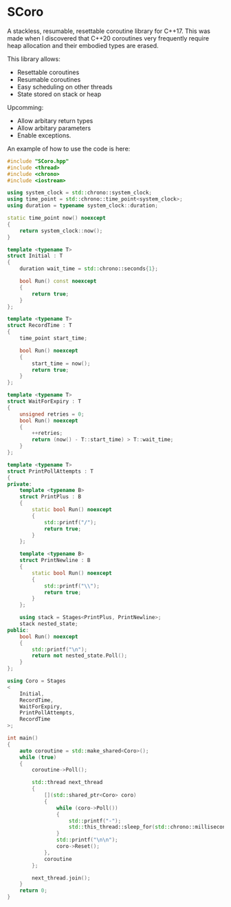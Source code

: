 # SCoro

A stackless, resumable, resettable coroutine library for C++17.
This was made when I discovered that C++20 coroutines very frequently require heap allocation and their embodied types are erased. 

This library allows:
- Resettable coroutines
- Resumable coroutines
- Easy scheduling on other threads
- State stored on stack or heap

Upcomming:
- Allow arbitary return types
- Allow arbitary parameters
- Enable exceptions.

An example of how to use the code is here:

```CPP
#include "SCoro.hpp"
#include <thread>
#include <chrono>
#include <iostream>

using system_clock = std::chrono::system_clock;
using time_point = std::chrono::time_point<system_clock>;
using duration = typename system_clock::duration;

static time_point now() noexcept
{
    return system_clock::now();
}

template <typename T>
struct Initial : T
{
    duration wait_time = std::chrono::seconds{1};

    bool Run() const noexcept
    {
        return true;
    }
};

template <typename T>
struct RecordTime : T
{
    time_point start_time;

    bool Run() noexcept
    {
        start_time = now();
        return true;
    }
};

template <typename T>
struct WaitForExpiry : T
{
    unsigned retries = 0;
    bool Run() noexcept
    {
        ++retries;
        return (now() - T::start_time) > T::wait_time;
    }
};

template <typename T>
struct PrintPollAttempts : T
{
private:
    template <typename B>
    struct PrintPlus : B
    {
        static bool Run() noexcept
        {
            std::printf("/");
            return true;
        }
    };

    template <typename B>
    struct PrintNewline : B
    {
        static bool Run() noexcept
        {
            std::printf("\\");
            return true;
        }
    };

    using stack = Stages<PrintPlus, PrintNewline>;
    stack nested_state;
public:
    bool Run() noexcept
    {
        std::printf("\n");
        return not nested_state.Poll();
    }
};

using Coro = Stages
<
    Initial,
    RecordTime,
    WaitForExpiry,
    PrintPollAttempts,
    RecordTime
>;

int main()
{
    auto coroutine = std::make_shared<Coro>();
    while (true)
    {
        coroutine->Poll();

        std::thread next_thread
        {
            [](std::shared_ptr<Coro> coro)
            {
                while (coro->Poll())
                {
                    std::printf("-");
                    std::this_thread::sleep_for(std::chrono::milliseconds{10});
                }
                std::printf("\n\n");
                coro->Reset();
            },
            coroutine
        };

        next_thread.join();
    }
    return 0;
}
```

